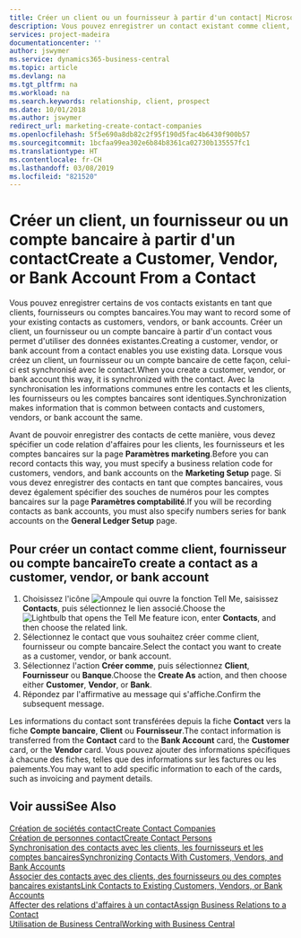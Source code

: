 ```yaml
---
title: Créer un client ou un fournisseur à partir d'un contact| Microsoft Docs
description: Vous pouvez enregistrer un contact existant comme client, fournisseur, ou compte bancaire à l'aide des données existantes et spécifier une relation d'affaires.
services: project-madeira
documentationcenter: ''
author: jswymer
ms.service: dynamics365-business-central
ms.topic: article
ms.devlang: na
ms.tgt_pltfrm: na
ms.workload: na
ms.search.keywords: relationship, client, prospect
ms.date: 10/01/2018
ms.author: jswymer
redirect_url: marketing-create-contact-companies
ms.openlocfilehash: 5f5e690a8db82c2f95f190d5fac4b6430f900b57
ms.sourcegitcommit: 1bcfaa99ea302e6b84b8361ca02730b135557fc1
ms.translationtype: HT
ms.contentlocale: fr-CH
ms.lasthandoff: 03/08/2019
ms.locfileid: "821520"
---
```

# <a name="create-a-customer-vendor-or-bank-account-from-a-contact"></a><span data-ttu-id="04693-103">Créer un client, un fournisseur ou un compte bancaire à partir d'un contact</span><span class="sxs-lookup"><span data-stu-id="04693-103">Create a Customer, Vendor, or Bank Account From a Contact</span></span>
<span data-ttu-id="04693-104">Vous pouvez enregistrer certains de vos contacts existants en tant que clients, fournisseurs ou comptes bancaires.</span><span class="sxs-lookup"><span data-stu-id="04693-104">You may want to record some of your existing contacts as customers, vendors, or bank accounts.</span></span> <span data-ttu-id="04693-105">Créer un client, un fournisseur ou un compte bancaire à partir d'un contact vous permet d'utiliser des données existantes.</span><span class="sxs-lookup"><span data-stu-id="04693-105">Creating a customer, vendor, or bank account from a contact enables you use existing data.</span></span> <span data-ttu-id="04693-106">Lorsque vous créez un client, un fournisseur ou un compte bancaire de cette façon, celui-ci est synchronisé avec le contact.</span><span class="sxs-lookup"><span data-stu-id="04693-106">When you create a customer, vendor, or bank account this way, it is synchronized with the contact.</span></span> <span data-ttu-id="04693-107">Avec la synchronisation les informations communes entre les contacts et les clients, les fournisseurs ou les comptes bancaires sont identiques.</span><span class="sxs-lookup"><span data-stu-id="04693-107">Synchronization makes information that is common between contacts and customers, vendors, or bank account the same.</span></span>

<span data-ttu-id="04693-108">Avant de pouvoir enregistrer des contacts de cette manière, vous devez spécifier un code relation d'affaires pour les clients, les fournisseurs et les comptes bancaires sur la page **Paramètres marketing**.</span><span class="sxs-lookup"><span data-stu-id="04693-108">Before you can record contacts this way, you must specify a business relation code for customers, vendors, and bank accounts on the **Marketing Setup** page.</span></span> <span data-ttu-id="04693-109">Si vous devez enregistrer des contacts en tant que comptes bancaires, vous devez également spécifier des souches de numéros pour les comptes bancaires sur la page **Paramètres comptabilité**.</span><span class="sxs-lookup"><span data-stu-id="04693-109">If you will be recording contacts as bank accounts, you must also specify numbers series for bank accounts on the **General Ledger Setup** page.</span></span>

## <a name="to-create-a-contact-as-a-customer-vendor-or-bank-account"></a><span data-ttu-id="04693-110">Pour créer un contact comme client, fournisseur ou compte bancaire</span><span class="sxs-lookup"><span data-stu-id="04693-110">To create a contact as a customer, vendor, or bank account</span></span>
1. <span data-ttu-id="04693-111">Choisissez l'icône ![Ampoule qui ouvre la fonction Tell Me](media/ui-search/search_small.png "Dites-moi ce que vous voulez faire"), saisissez **Contacts**, puis sélectionnez le lien associé.</span><span class="sxs-lookup"><span data-stu-id="04693-111">Choose the ![Lightbulb that opens the Tell Me feature](media/ui-search/search_small.png "Tell me what you want to do") icon, enter **Contacts**, and then choose the related link.</span></span>
2. <span data-ttu-id="04693-112">Sélectionnez le contact que vous souhaitez créer comme client, fournisseur ou compte bancaire.</span><span class="sxs-lookup"><span data-stu-id="04693-112">Select the contact you want to create as a customer, vendor, or bank account.</span></span>
3. <span data-ttu-id="04693-113">Sélectionnez l'action **Créer comme**, puis sélectionnez **Client**, **Fournisseur** ou **Banque**.</span><span class="sxs-lookup"><span data-stu-id="04693-113">Choose the **Create As** action, and then choose either **Customer**, **Vendor**, or **Bank**.</span></span>
4. <span data-ttu-id="04693-114">Répondez par l'affirmative au message qui s'affiche.</span><span class="sxs-lookup"><span data-stu-id="04693-114">Confirm the subsequent message.</span></span>

<span data-ttu-id="04693-115">Les informations du contact sont transférées depuis la fiche **Contact** vers la fiche **Compte bancaire**, **Client** ou **Fournisseur**.</span><span class="sxs-lookup"><span data-stu-id="04693-115">The contact information is transferred from the **Contact** card to the **Bank Account** card, the **Customer** card, or the **Vendor** card.</span></span> <span data-ttu-id="04693-116">Vous pouvez ajouter des informations spécifiques à chacune des fiches, telles que des informations sur les factures ou les paiements.</span><span class="sxs-lookup"><span data-stu-id="04693-116">You may want to add specific information to each of the cards, such as invoicing and payment details.</span></span>

## <a name="see-also"></a><span data-ttu-id="04693-117">Voir aussi</span><span class="sxs-lookup"><span data-stu-id="04693-117">See Also</span></span>
[<span data-ttu-id="04693-118">Création de sociétés contact</span><span class="sxs-lookup"><span data-stu-id="04693-118">Create Contact Companies</span></span>](marketing-create-contact-companies.md)  
[<span data-ttu-id="04693-119">Création de personnes contact</span><span class="sxs-lookup"><span data-stu-id="04693-119">Create Contact Persons</span></span>](marketing-create-contact-persons.md)  
[<span data-ttu-id="04693-120">Synchronisation des contacts avec les clients, les fournisseurs et les comptes bancaires</span><span class="sxs-lookup"><span data-stu-id="04693-120">Synchronizing Contacts With Customers, Vendors, and Bank Accounts</span></span>](marketing-synchronize-contacts-customers-vendors-bank-accounts.md)  
[<span data-ttu-id="04693-121">Associer des contacts avec des clients, des fournisseurs ou des comptes bancaires existants</span><span class="sxs-lookup"><span data-stu-id="04693-121">Link Contacts to Existing Customers, Vendors, or Bank Accounts</span></span>](marketing-how-link-contact.md)  
[<span data-ttu-id="04693-122">Affecter des relations d'affaires à un contact</span><span class="sxs-lookup"><span data-stu-id="04693-122">Assign Business Relations to a Contact</span></span>](marketing-business-relations.md#AssignBusRelContact)  
[<span data-ttu-id="04693-123">Utilisation de Business Central</span><span class="sxs-lookup"><span data-stu-id="04693-123">Working with Business Central</span></span>](ui-work-product.md)
